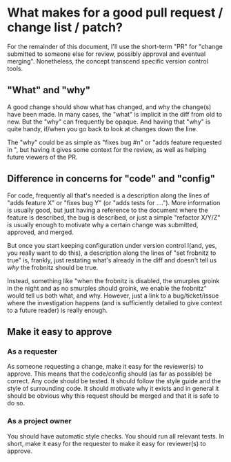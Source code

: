 # What makes for a good pull request / change list / patch?

For the remainder of this document, I'll use the short-term "PR" for
"change submitted to someone else for review, possibly approval and
eventual merging". Nonetheless, the concept transcend specific version
control tools.

## "What" and "why"

A good change should show what has changed, and why the change(s) have
been made. In many cases, the "what" is implicit in the diff from old
to new. But the "why" can frequently be opaque. And having that "why"
is quite handy, if/when you go back to look at changes down the line.

The "why" could be as simple as "fixes bug #n" or "adds feature
requested in <link>", but having it gives some context for the review,
as well as helping future viewers of the PR.

## Difference in concerns for "code" and "config"

For code, frequently all that's needed is a description along the
lines of "adds feature X" or "fixes bug Y" (or "adds tests for
...."). More information is usually good, but just having a reference
to the document where the feature is described, the bug is described,
or just a simple "refactor X/Y/Z" is usually enough to motivate why a
certain change was submitted, approved, and merged.

But once you start keeping configuration under version control
l(and, yes, you really want to do this), a description along the lines
of "set frobnitz to true" is, frankly, just restating what's already
in the diff and doesn't tell us _why_ the frobnitz should be true.

Instead, something like "when the frobnitz is disabled, the smurples
groink in the night and as no smurples should groink, we enable the
frobnitz" would tell us both what, and why. However, just a link to a
bug/ticket/issue where the investigation happens (and is sufficiently
detailed to give context to a future reader) is really enough.

## Make it easy to approve

### As a requester

As someone requesting a change, make it easy for the reviewer(s) to
approve. This means that the code/config should (as far as possible)
be correct. Any code should be tested. It should follow the style
guide and the style of surrounding code. It should motivate why it
exists and in general it should be obvious why this request should be
merged and that it is safe to do so.

### As a project owner

You should have automatic style checks. You should run all relevant
tests. In short, make it easy for the requester to make it easy for
reviewer(s) to approve.
